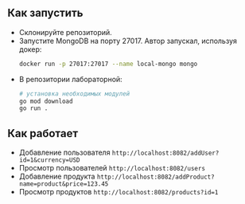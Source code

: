 ## Как запустить
- Склонируйте репозиторий.
- Запустите MongoDB на порту 27017. Автор запускал, используя докер:
    ```bash
    docker run -p 27017:27017 --name local-mongo mongo
    ```
- В репозитории лабораторной:
    ```bash
    # установка необходимых модулей
    go mod download
    go run .
    ```

## Как работает
- Добавление пользователя `http://localhost:8082/addUser?id=1&currency=USD`
- Просмотр пользователей `http://localhost:8082/users`
- Добавление продукта `http://localhost:8082/addProduct?name=product&price=123.45`
- Просмотр продуктов `http://localhost:8082/products?id=1`
